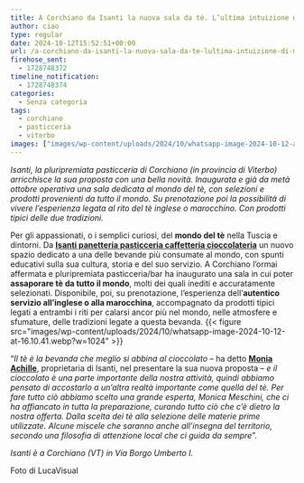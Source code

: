 ```yaml
---
title: A Corchiano da Isanti la nuova sala da tè. L’ultima intuizione di Monia Achille
author: ciao
type: regular
date: 2024-10-12T15:52:51+00:00
url: /a-corchiano-da-isanti-la-nuova-sala-da-te-lultima-intuizione-di-monia-achille/
firehose_sent:
  - 1728748372
timeline_notification:
  - 1728748374
categories:
  - Senza categoria
tags:
  - corchiano
  - pasticceria
  - viterbo
images: ["images/wp-content/uploads/2024/10/whatsapp-image-2024-10-12-at-16.10.36.webp"]
---
```

_Isanti, la pluripremiata pasticceria di Corchiano (in provincia di Viterbo) arricchisce la sua proposta con una bella novità. Inaugurata e già da metà ottobre operativa una sala dedicata al mondo del tè, con selezioni e prodotti provenienti da tutto il mondo. Su prenotazione poi la possibilità di vivere l’esperienza legata al rito del tè inglese o marocchino._ _Con prodotti tipici delle due tradizioni._

Per gli appassionati, o i semplici curiosi, del **mondo del tè** nella Tuscia e dintorni. Da [**Isanti panetteria pasticceria caffetteria cioccolateria**][1] un nuovo spazio dedicato a una delle bevande più consumate al mondo, con spunti educativi sulla sua cultura, storia e del suo servizio. A Corchiano l’ormai affermata e pluripremiata pasticceria/bar ha inaugurato una sala in cui poter **assaporare tè da tutto il mondo**, molti dei quali inediti e accuratamente selezionati. Disponibile, poi, su prenotazione, l’esperienza dell’**autentico servizio all’inglese o alla marocchina**, accompagnato da prodotti tipici legati a entrambi i riti per calarsi ancor più nel mondo, nelle atmosfere e sfumature, delle tradizioni legate a questa bevanda.
{{< figure src="images/wp-content/uploads/2024/10/whatsapp-image-2024-10-12-at-16.10.41.webp?w=1024" >}}
 

“_Il tè è la bevanda che meglio si abbina al cioccolato_ &#8211; ha detto [**Monia Achille**][2], proprietaria di Isanti, nel presentare la sua nuova proposta &#8211; _e il cioccolato è una parte importante della nostra attività, quindi abbiamo pensato di accostarlo a un’altra realtà importante come quella del tè. Per fare tutto ciò abbiamo scelto una grande esperta, Monica Meschini, che ci ha affiancato in tutta la preparazione, curando tutto ciò che c’è dietro la nostra offerta. Dalla scelta dei tè alla selezione delle materie prime utilizzate. Alcune miscele che saranno anche all’insegna del territorio, secondo una filosofia di attenzione local che ci guida da sempre_”. 

_Isanti è a Corchiano (VT) in Via Borgo Umberto I._

Foto di LucaVisual

 [1]: https://www.facebook.com/IsantiPaneDolciCaffeCiccolata?__cft__%255B0%255D=AZXnuYY6JBJD5Pm8AdtICgWlOqbKcWlZEkNnWMnozbFlR_8zpMtT_1f-Rxyz0Koo-cjr2SZdc-B0j6j6LFDi3rh_mSCaWdByWTH-LN3whiqP4i9CICcT8XznaoL6ysUfAhvrtHThXgomUgJLPUV9oNXPwKrIs85Z63jH9Q4mo6zNKA&__tn__=-%255DK-R
 [2]: https://www.facebook.com/moniaachille80?__cft__%255B0%255D=AZXnuYY6JBJD5Pm8AdtICgWlOqbKcWlZEkNnWMnozbFlR_8zpMtT_1f-Rxyz0Koo-cjr2SZdc-B0j6j6LFDi3rh_mSCaWdByWTH-LN3whiqP4i9CICcT8XznaoL6ysUfAhvrtHThXgomUgJLPUV9oNXPwKrIs85Z63jH9Q4mo6zNKA&__tn__=-%255DK-R